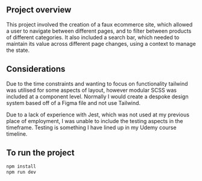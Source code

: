 ## Project overview
This project involved the creation of a faux ecommerce site, which allowed a user to navigate between different pages,
and to filter between products of different categories. It also included a search bar, which needed to maintain its value
across different page changes, using a context to manage the state.

## Considerations
Due to the time constraints and wanting to focus on functionality tailwind was utilised for some aspects of layout, however modular SCSS was included at a component level.
Normally I would create a despoke design system based off of a Figma file and not use Tailwind.

Due to a lack of experience with Jest, which was not used at my previous place of employment, I was unable to include the testing aspects in the timeframe. Testing is something I have lined up in my Udemy course timeline.

## To run the project
```bash
npm install
npm run dev

